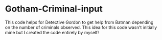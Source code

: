 # Gotham-Criminal-input
This code helps for Detective Gordon to get help from Batman depending on the number of criminals observed. This idea for this code wasn't initially mine but I created the code entirely by myself!
